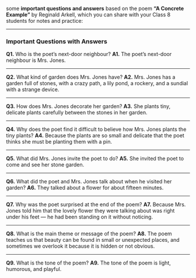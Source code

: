 some **important questions and answers** based on the poem **“A Concrete Example”** by Reginald Arkell, which you can share with your Class 8 students for notes and practice:

---

### Important Questions with Answers

**Q1.** Who is the poet’s next-door neighbour?
**A1.** The poet’s next-door neighbour is Mrs. Jones.

---

**Q2.** What kind of garden does Mrs. Jones have?
**A2.** Mrs. Jones has a garden full of stones, with a crazy path, a lily pond, a rockery, and a sundial with a strange device.

---

**Q3.** How does Mrs. Jones decorate her garden?
**A3.** She plants tiny, delicate plants carefully between the stones in her garden.

---

**Q4.** Why does the poet find it difficult to believe how Mrs. Jones plants the tiny plants?
**A4.** Because the plants are so small and delicate that the poet thinks she must be planting them with a pin.

---

**Q5.** What did Mrs. Jones invite the poet to do?
**A5.** She invited the poet to come and see her stone garden.

---

**Q6.** What did the poet and Mrs. Jones talk about when he visited her garden?
**A6.** They talked about a flower for about fifteen minutes.

---

**Q7.** Why was the poet surprised at the end of the poem?
**A7.** Because Mrs. Jones told him that the lovely flower they were talking about was right under his feet — he had been standing on it without noticing.

---

**Q8.** What is the main theme or message of the poem?
**A8.** The poem teaches us that beauty can be found in small or unexpected places, and sometimes we overlook it because it is hidden or not obvious.

---

**Q9.** What is the tone of the poem?
**A9.** The tone of the poem is light, humorous, and playful.
